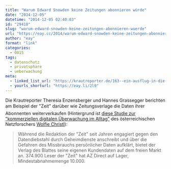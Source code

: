 ```yaml
---
title: "Warum Edward Snowden keine Zeitungen abonnieren würde"
date: "2014-12-05"
datetime: "2014-12-05 02:40:03"
id: "29410"
slug: "warum-edward-snowden-keine-zeitungen-abonnieren-wuerde"
url: "https://eay.cc/2014/warum-edward-snowden-keine-zeitungen-abonnieren-wuerde/"
author: "eay"
format: "link"
categories:
  - 0815
tags:
  - datenschutz
  - privatsphare
  - ueberwachung
meta:
  - linked_list_url: "https://krautreporter.de/163--ein-ausflug-in-die-datenminen"
  - yourls_shorturl: "https://eay.li/2l9"
---
```


Die Krautreporter Theresia Enzensberger und Hannes Grassegger berichten am Beispiel der "Zeit" darüber wie Zeitungsverlage die Daten ihrer Abonnenten weiterverkaufen (Hintergrund ist [diese Studie zur "kommerziellen digitalen Überwachung im Alltag"](http://crackedlabs.org/studie-kommerzielle-ueberwachung/) des österreichischen Netzforschers [Wolfie Christl](http://wolfie.crackedlabs.org/)):

> Während die Redaktion der "Zeit" seit Jahren engagiert gegen den Datendiebstahl durch Geheimdienste anschreibt und über die Gefahren des Missbrauchs persönlicher Daten aufklärt, bietet der Verlag des Blattes seine eigenen Kundendaten auf dem freien Markt an. 374.900 Leser der "Zeit" hat AZ Direct auf Lager, Mindestabnahmemenge 10.000.

